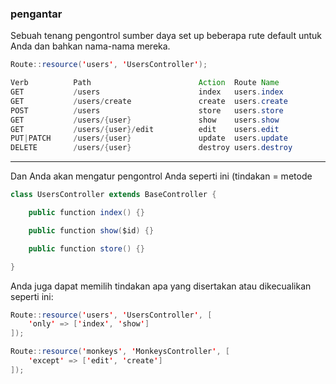 ### pengantar
Sebuah tenang pengontrol sumber daya set up beberapa rute default untuk Anda dan bahkan nama-nama mereka.
```java
Route::resource('users', 'UsersController');
```
```java
Verb          Path                        Action  Route Name
GET           /users                      index   users.index
GET           /users/create               create  users.create
POST          /users                      store   users.store
GET           /users/{user}               show    users.show
GET           /users/{user}/edit          edit    users.edit
PUT|PATCH     /users/{user}               update  users.update
DELETE        /users/{user}               destroy users.destroy
```
---
Dan Anda akan mengatur pengontrol Anda seperti ini (tindakan = metode
```java
class UsersController extends BaseController {

    public function index() {}

    public function show($id) {}

    public function store() {}

}
```
Anda juga dapat memilih tindakan apa yang disertakan atau dikecualikan seperti ini:

```java
Route::resource('users', 'UsersController', [
    'only' => ['index', 'show']
]);

Route::resource('monkeys', 'MonkeysController', [
    'except' => ['edit', 'create']
]);
```